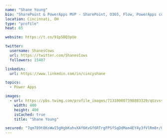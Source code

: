 ```yaml
---
name: "Shane Young"
bio: "SharePoint & PowerApps MVP - SharePoint, O365, Flow, PowerApps consulting? @PowerApps911 | Pure Snark? You found it."
location: Cincinnati, OH
type: "profile"
heat: 65

website: https://t.co/91p5BQ3pUe

twitter:
  username: ShanesCows
  url: https://twitter.com/ShanesCows
  followers: 15487

linkedin:
  url: https://www.linkedin.com/in/cincyshane

topics:
  - Power Apps

images:
  - url: https://pbs.twimg.com/profile_images/713100007398883329/qUzvsvQ3_400x400.jpg
    width: 400
    height: 400
    isCached: true
    title: "Shane Young"

secured: "7qm789t8KsWwI5gHgbKuhvXAf6KvGf6RTrgFPSfSqDdMam4EY4y3fVlRm8+/0gMJmBmZUQcJJEt4ubMMMp0KTyXsUJjXKj3idMKrCWDyyw2baboQFgORqAkQ2bZzyeKbbtGdpQ1OYJeu0E5xqKEL5k5bxnFQdzJMdj6PxuQG2TDEK0LNBRdSE95kVqvmIN73TNrgw9gEjk9OtJ0KnZXNJZK0wJgqr+q/SDa87w3uODaG/WWYrJEXS33gcBa9YgvDm0MoBMLzDBpkKob2mTkodANoMJEOLmeD7L6gu6gNbZo4q/vXODNtPRpEKh7OnRWw0PZPTS79XJNOTlveVFz9WrCeYxzoeR456S03fxNK/lWvYPMVshFuvWHc6EmTnmL4o53qJmFeK0kbEinT3DteCz24SiobMRu59mLg1WoGaAY=;qH+SwWyQdzXuYyLxvBTUng=="
---
```


